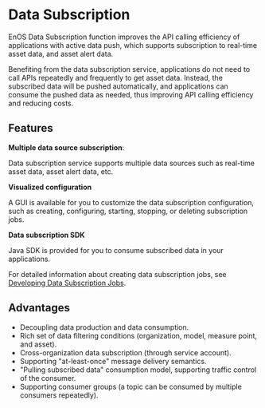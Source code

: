 # Data Subscription

EnOS Data Subscription function improves the API calling efficiency of applications with active data push, which supports subscription to real-time asset data, and asset alert data.

Benefiting from the data subscription service, applications do not need to call APIs repeatedly and frequently to get asset data. Instead, the subscribed data will be pushed automatically, and applications can consume the pushed data as needed, thus improving API calling efficiency and reducing costs.

## Features

**Multiple data source subscription**:

Data subscription service supports multiple data sources such as real-time asset data, asset alert data, etc.

**Visualized configuration**

A GUI is available for you to customize the data subscription configuration, such as creating, configuring, starting, stopping, or deleting subscription jobs.

**Data subscription SDK**

Java SDK is provided for you to consume subscribed data in your applications.

For detailed information about creating data subscription jobs, see [Developing Data Subscription Jobs](/docs/data-asset/en/latest/howto/obtain/managing_data_subscription.html).

## Advantages

- Decoupling data production and data consumption. 
- Rich set of data filtering conditions (organization, model, measure point, and asset).
- Cross-organization data subscription (through service account).
- Supporting "at-least-once" message delivery semantics.
- "Pulling subscribed data" consumption model, supporting traffic control of the consumer.
- Supporting consumer groups (a topic can be consumed by multiple consumers repeatedly).
